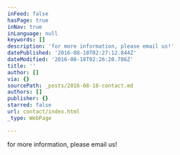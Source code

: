```yaml
---
inFeed: false
hasPage: true
inNav: true
inLanguage: null
keywords: []
description: 'for more information, please email us!'
datePublished: '2016-08-18T02:27:12.844Z'
dateModified: '2016-08-18T02:26:20.786Z'
title: ''
author: []
via: {}
sourcePath: _posts/2016-08-18-contact.md
authors: []
publisher: {}
starred: false
url: contact/index.html
_type: WebPage

---
```

for more information, please email us!
